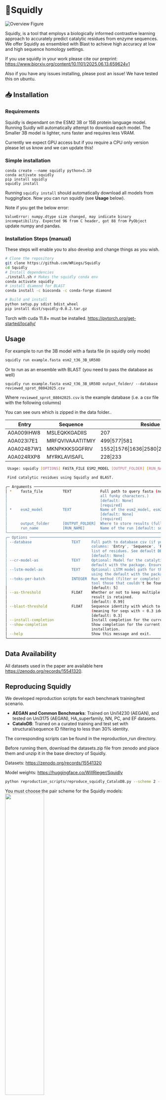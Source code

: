 # 🦑Squidly
![Overview Figure](overview_fig_.png)

Squidly, is a tool that employs a biologically informed contrastive learning approach to accurately predict catalytic residues from enzyme sequences. We offer Squidly as ensembled with Blast to achieve high accuracy at low and high sequence homology settings.

If you use squidly in your work please cite our preprint: https://www.biorxiv.org/content/10.1101/2025.06.13.659624v1

Also if you have any issues installing, please post an issue! We have tested this on ubuntu.

## 📥 Installation
### Requirements
Squidly is dependant on the ESM2 3B or 15B protein language model. Running Suidly will automatically attempt to download each model.
The Smaller 3B model is lighter, runs faster and requires less VRAM. 

Currently we expect GPU access but if you require a CPU only version please let us know and we can update this!
### Simple installation
```
conda create --name squidly python=3.10
conda activate squidly
pip install squidly
squidly install
```
Running `squidly install` should automatically download all models from huggingface. Now you can run squidly (see **Usage** below).

Note if you get the below error:

```ValueError: numpy.dtype size changed, may indicate binary incompatibility. Expected 96 from C header, got 88 from PyObject```
update numpy and pandas.

### Installation Steps (manual)
These steps will enable you to also develop and change things as you wish.
```bash
# Clone the repository
git clone https://github.com/WRiegs/Squidly
cd Squidly
# Install dependencies
./install.sh # Makes the squidly conda env
conda activate squidly
# install diamond for BLAST
conda install -c bioconda -c conda-forge diamond

# Build and install
python setup.py sdist bdist_wheel
pip install dist/squidly-0.0.2.tar.gz 
```

Torch with cuda 11.8+ must be installed.
https://pytorch.org/get-started/locally/

## Usage
For example to run the 3B model with a fasta file (in squidly only mode)
```bash
squidly run example.fasta esm2_t36_3B_UR50D 
```

Or to run as an ensemble with BLAST (you need to pass the database as well)
```
squidly run example.fasta esm2_t36_3B_UR50D output_folder/ --database reviewed_sprot_08042025.csv
```
Where `reviewed_sprot_08042025.csv` is the example database (i.e. a csv file with the following columns) 

You can see ours which is zipped in the data folder..


| Entry      | Sequence         | Residue                                  |
|------------|------------------|------------------------------------------|
| A0A009IHW8 | MSLEQKKGADIIS    | 207                                      |
| A0A023I7E1 | MRFQVIVAAATITMIY | 499\|577\|581                            |
| A0A024B7W1 | MKNPKKKSGGFRIV   | 1552\|1576\|1636\|2580\|2665\|2701\|2737 |
| A0A024RXP8 | MYRKLAVISAFL     | 228\|233                                 |


```bash
 Usage: squidly [OPTIONS] FASTA_FILE ESM2_MODEL [OUTPUT_FOLDER] [RUN_NAME]                                         
                                                                                                                   
 Find catalytic residues using Squidly and BLAST.                                                                  
                                                                                                                   
╭─ Arguments ─────────────────────────────────────────────────────────────────────────────────────────────────────╮
│ *    fasta_file         TEXT             Full path to query fasta (note have simple IDs otherwise we'll remove  │
│                                          all funky characters.)                                                 │
│                                          [default: None]                                                        │
│                                          [required]                                                             │
│ *    esm2_model         TEXT             Name of the esm2_model, esm2_t36_3B_UR50D or esm2_t48_15B_UR50D        │
│                                          [default: None]                                                        │
│                                          [required]                                                             │
│      output_folder      [OUTPUT_FOLDER]  Where to store results (full path!) [default: Current Directory]       │
│      run_name           [RUN_NAME]       Name of the run [default: squidly]                                     │
╰─────────────────────────────────────────────────────────────────────────────────────────────────────────────────╯
╭─ Options ───────────────────────────────────────────────────────────────────────────────────────────────────────╮
│ --database                  TEXT     Full path to database csv (if you want to do the ensemble), needs 3        │
│                                      columns: 'Entry', 'Sequence', 'Residue' where residue is a | separated     │
│                                      list of residues. See default DB provided by Squidly.                      │
│                                      [default: None]                                                            │
│ --cr-model-as               TEXT     Optional: Model for the catalytic residue prediction i.e. not using the    │
│                                      default with the package. Ensure it matches the esmmodel.                  │
│ --lstm-model-as             TEXT     Optional: LSTM model path for the catalytic residue prediction i.e. not    │
│                                      using the default with the package. Ensure it matches the esmmodel.        │
│ --toks-per-batch            INTEGER  Run method (filter or complete) i.e. filter = only annotates with the next │
│                                      tool those that couldn't be found.                                         │
│                                      [default: 5]                                                               │
│ --as-threshold              FLOAT    Whether or not to keep multiple predicted values if False only the top     │
│                                      result is retained.                                                        │
│                                      [default: 0.99]                                                            │
│ --blast-threshold           FLOAT    Sequence identity with which to use Squidly over BLAST defualt 0.3         │
│                                      (meaning for seqs with < 0.3 identity in the DB use Squidly).              │
│                                      [default: 0.3]                                                             │
│ --install-completion                 Install completion for the current shell.                                  │
│ --show-completion                    Show completion for the current shell, to copy it or customize the         │
│                                      installation.                                                              │
│ --help                               Show this message and exit.                                                │
╰─────────────────────────────────────────────────────────────────────────────────────────────────────────────────╯

```

## Data Availability
All datasets used in the paper are available here https://zenodo.org/records/15541320.

## Reproducing Squidly
We developed reproduction scripts for each benchmark training/test scenario.

- **AEGAN and Common Benchmarks**: Trained on Uni14230 (AEGAN), and tested on Uni3175 (AEGAN), HA_superfamily, NN, PC, and EF datasets.
- **CataloDB**: Trained on a curated training and test set with structural/sequence ID filtering to less than 30% identity.

The corresponding scripts can be found in the reproduction_run directory.

Before running them, download the datasets.zip file from zenodo and place them and unzip it in the base directory of Squidly.

Datasets:
https://zenodo.org/records/15541320

Model weights:
https://huggingface.co/WillRieger/Squidly

```bash
python reproduction_scripts/reproduce_squidly_CataloDB.py --scheme 2 --sample_limit 16000 --esm2_model esm2_t36_3B_UR50D --reruns 1
```

You must choose the pair scheme for the Squidly models:
<img src="pair_scheme_fig_.png" width=50%>

Scheme 2 and 3 had the sample limit parameter set to 16000, and scheme 1 at 4000000.

You must also correctly specify the ESM2 model used.
You can either use esm2_t36_3B_UR50D or esm2_t48_15B_UR50D. The scripts will automatically download these if specified like so.
You may also instead provide your own path to the models if you have them downloaded somewhere.

